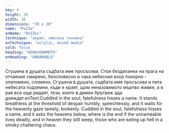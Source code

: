 ```yaml
---
key: 4
height: 30
width: 20
dimensions: "30 x 20"
name: "РоЗЗи"
enName: "RoZZes"
technique: "акрил, смесена техника"
enTechnique: "acrylic, mixed media"
sold: false
heading: "НЕНАЗОВИМОТО"
enHeading: "UNNAMABLE"
---
```

Сгушена в душата съдбата име просъсква. 
Стои бездиханна на прага на отчаяние смирено, безсловесно
и чака небесния взор покорно - опитомено, сломено. 
Сгушена в душата, съдбата име просъсква
и пита небесата подземни, 
къде е краят, 
щом неназовимото мъртво живее, 
а в рая все още ридаят, 
тези, които в димен брътвеж ада дояждат.enText:Cuddled  in the soul, fatefulness hisses a name.
It stands breathless at the threshold of despair humbly, speechlessly,
and it waits for the heavenly gaze tamely, brokenly.
Cuddled in the soul, fatefulness hisses a name,
and it asks the heavens below,
where is the end
if the unnameable lives deadly,
and in heaven they still weep,
those who are eating up hell in a smoky chattering chaos.
